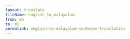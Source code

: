 ```yaml
--- 
layout: translate 
fileName: english_to_malayalam 
from: en
to: ml 
permalink: english-to-malayalam-sentence-translation
---
```

